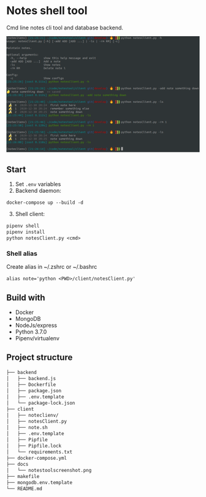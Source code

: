 # Notes shell tool  

Cmd line notes cli tool and database backend.

![demo cli](./docs/notestoolscreenshot.png)  

## Start  

1. Set `.env` variables  
2. Backend daemon:  
```  
docker-compose up --build -d  
```  

3. Shell client:  
```  
pipenv shell  
pipenv install  
python notesClient.py <cmd>  
```

### Shell alias  
Create alias in ~/.zshrc or ~/.bashrc
```
alias note='python <PWD>/client/notesClient.py'
```

## Build with  
* Docker  
* MongoDB  
* NodeJs/express  
* Python 3.7.0  
* Pipenv/virtualenv  

## Project structure  
```
├── backend
│   ├── backend.js
│   ├── Dockerfile
│   ├── package.json
│   ├── .env.template
│   └── package-lock.json
├── client
│   ├── noteclienv/
│   ├── notesClient.py
│   ├── note.sh
│   ├── .env.template
│   ├── Pipfile
│   ├── Pipfile.lock
│   └── requirements.txt
├── docker-compose.yml
├── docs
│   └── notestoolscreenshot.png
├── makefile
├── mongodb.env.template
└── README.md
```
